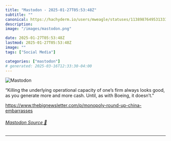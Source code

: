 ```yaml
---
title: "Mastodon - 2025-01-27T05:53:48Z"
subtitle: ""
canonical: https://hachyderm.io/users/mweagle/statuses/113898764953133363
description:
image: "/images/mastodon.png"

date: 2025-01-27T05:53:48Z
lastmod: 2025-01-27T05:53:48Z
image: ""
tags: ["Social Media"]

categories: ["mastodon"]
# generated: 2025-03-16T12:33:30-04:00
---
```

![Mastodon](/images/mastodon.png)

<p>“Killing the underlying operational capacity of one’s firm always looks good, as you generate more and more cash. Until, as with Boeing, it doesn’t.”</p><p><a href="https://www.thebignewsletter.com/p/monopoly-round-up-china-embarrasses" target="_blank" rel="nofollow noopener noreferrer" translate="no"><span class="invisible">https://www.</span><span class="ellipsis">thebignewsletter.com/p/monopol</span><span class="invisible">y-round-up-china-embarrasses</span></a></p>


###### [Mastodon Source 🐘](https://hachyderm.io/@mweagle/113898764953133363)

___
